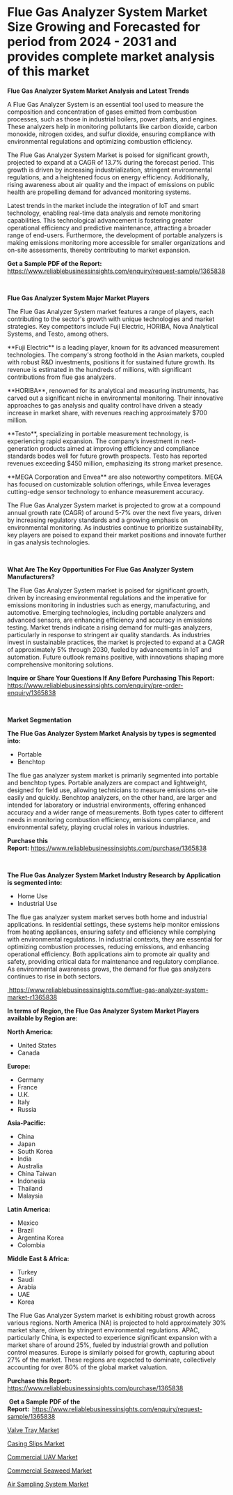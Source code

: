 <p><h1>Flue Gas Analyzer System Market Size Growing and Forecasted for period from 2024 - 2031 and provides complete market analysis of this market</h1></p><p><strong>Flue Gas Analyzer System Market Analysis and Latest Trends</strong></p>
<p><p>A Flue Gas Analyzer System is an essential tool used to measure the composition and concentration of gases emitted from combustion processes, such as those in industrial boilers, power plants, and engines. These analyzers help in monitoring pollutants like carbon dioxide, carbon monoxide, nitrogen oxides, and sulfur dioxide, ensuring compliance with environmental regulations and optimizing combustion efficiency.</p><p>The Flue Gas Analyzer System Market is poised for significant growth, projected to expand at a CAGR of 13.7% during the forecast period. This growth is driven by increasing industrialization, stringent environmental regulations, and a heightened focus on energy efficiency. Additionally, rising awareness about air quality and the impact of emissions on public health are propelling demand for advanced monitoring systems.</p><p>Latest trends in the market include the integration of IoT and smart technology, enabling real-time data analysis and remote monitoring capabilities. This technological advancement is fostering greater operational efficiency and predictive maintenance, attracting a broader range of end-users. Furthermore, the development of portable analyzers is making emissions monitoring more accessible for smaller organizations and on-site assessments, thereby contributing to market expansion.</p></p>
<p><strong>Get a Sample PDF of the Report:&nbsp;</strong> <a href="https://www.reliablebusinessinsights.com/enquiry/request-sample/1365838?utm_campaign=1091&utm_medium=2&utm_source=Github&utm_content=ia&utm_term=17112024&utm_id=flue-gas-analyzer-system">https://www.reliablebusinessinsights.com/enquiry/request-sample/1365838</a></p>
<p>&nbsp;</p>
<p><strong>Flue Gas Analyzer System Major Market Players</strong></p>
<p><p>The Flue Gas Analyzer System market features a range of players, each contributing to the sector's growth with unique technologies and market strategies. Key competitors include Fuji Electric, HORIBA, Nova Analytical Systems, and Testo, among others. </p><p>**Fuji Electric** is a leading player, known for its advanced measurement technologies. The company's strong foothold in the Asian markets, coupled with robust R&D investments, positions it for sustained future growth. Its revenue is estimated in the hundreds of millions, with significant contributions from flue gas analyzers.</p><p>**HORIBA**, renowned for its analytical and measuring instruments, has carved out a significant niche in environmental monitoring. Their innovative approaches to gas analysis and quality control have driven a steady increase in market share, with revenues reaching approximately $700 million.</p><p>**Testo**, specializing in portable measurement technology, is experiencing rapid expansion. The company’s investment in next-generation products aimed at improving efficiency and compliance standards bodes well for future growth prospects. Testo has reported revenues exceeding $450 million, emphasizing its strong market presence.</p><p>**MEGA Corporation and Envea** are also noteworthy competitors. MEGA has focused on customizable solution offerings, while Envea leverages cutting-edge sensor technology to enhance measurement accuracy. </p><p>The Flue Gas Analyzer System market is projected to grow at a compound annual growth rate (CAGR) of around 5-7% over the next five years, driven by increasing regulatory standards and a growing emphasis on environmental monitoring. As industries continue to prioritize sustainability, key players are poised to expand their market positions and innovate further in gas analysis technologies.</p></p>
<p>&nbsp;</p>
<p><strong>What Are The Key Opportunities For Flue Gas Analyzer System Manufacturers?</strong></p>
<p><p>The Flue Gas Analyzer System market is poised for significant growth, driven by increasing environmental regulations and the imperative for emissions monitoring in industries such as energy, manufacturing, and automotive. Emerging technologies, including portable analyzers and advanced sensors, are enhancing efficiency and accuracy in emissions testing. Market trends indicate a rising demand for multi-gas analyzers, particularly in response to stringent air quality standards. As industries invest in sustainable practices, the market is projected to expand at a CAGR of approximately 5% through 2030, fueled by advancements in IoT and automation. Future outlook remains positive, with innovations shaping more comprehensive monitoring solutions.</p></p>
<p><strong>Inquire or Share Your Questions If Any Before Purchasing This Report:</strong> <a href="https://www.reliablebusinessinsights.com/enquiry/pre-order-enquiry/1365838?utm_campaign=1091&utm_medium=2&utm_source=Github&utm_content=ia&utm_term=17112024&utm_id=flue-gas-analyzer-system">https://www.reliablebusinessinsights.com/enquiry/pre-order-enquiry/1365838</a></p>
<p>&nbsp;</p>
<p><strong>Market Segmentation</strong></p>
<p><strong>The Flue Gas Analyzer System Market Analysis by types is segmented into:</strong></p>
<p><ul><li>Portable</li><li>Benchtop</li></ul></p>
<p><p>The flue gas analyzer system market is primarily segmented into portable and benchtop types. Portable analyzers are compact and lightweight, designed for field use, allowing technicians to measure emissions on-site easily and quickly. Benchtop analyzers, on the other hand, are larger and intended for laboratory or industrial environments, offering enhanced accuracy and a wider range of measurements. Both types cater to different needs in monitoring combustion efficiency, emissions compliance, and environmental safety, playing crucial roles in various industries.</p></p>
<p><strong>Purchase this Report:&nbsp;</strong><a href="https://www.reliablebusinessinsights.com/purchase/1365838?utm_campaign=1091&utm_medium=2&utm_source=Github&utm_content=ia&utm_term=17112024&utm_id=flue-gas-analyzer-system">https://www.reliablebusinessinsights.com/purchase/1365838</a></p>
<p>&nbsp;</p>
<p><strong>The Flue Gas Analyzer System Market Industry Research by Application is segmented into:</strong></p>
<p><ul><li>Home Use</li><li>Industrial Use</li></ul></p>
<p><p>The flue gas analyzer system market serves both home and industrial applications. In residential settings, these systems help monitor emissions from heating appliances, ensuring safety and efficiency while complying with environmental regulations. In industrial contexts, they are essential for optimizing combustion processes, reducing emissions, and enhancing operational efficiency. Both applications aim to promote air quality and safety, providing critical data for maintenance and regulatory compliance. As environmental awareness grows, the demand for flue gas analyzers continues to rise in both sectors.</p></p>
<p><a href="https://www.reliablebusinessinsights.com/flue-gas-analyzer-system-market-r1365838?utm_campaign=1091&utm_medium=2&utm_source=Github&utm_content=ia&utm_term=17112024&utm_id=flue-gas-analyzer-system">&nbsp;https://www.reliablebusinessinsights.com/flue-gas-analyzer-system-market-r1365838</a></p>
<p><strong>In terms of Region, the Flue Gas Analyzer System Market Players available by Region are:</strong></p>
<p>
    <p> <strong> North America: </strong>
        <ul>
            <li>United States</li>
            <li>Canada</li>
        </ul>
        </p> 
    <p> <strong> Europe: </strong>
        <ul>
            <li>Germany</li>
            <li>France</li>
            <li>U.K.</li>
            <li>Italy</li>
            <li>Russia</li>
        </ul>
        </p> 
    <p> <strong> Asia-Pacific: </strong>
        <ul>
            <li>China</li>
            <li>Japan</li>
            <li>South Korea</li>
            <li>India</li>
            <li>Australia</li>
            <li>China Taiwan</li>
            <li>Indonesia</li>
            <li>Thailand</li>
            <li>Malaysia</li>
        </ul>
        </p> 
    <p> <strong> Latin America: </strong>
        <ul>
            <li>Mexico</li>
            <li>Brazil</li>
            <li>Argentina Korea</li>
            <li>Colombia</li>
        </ul>
        </p> 
    <p> <strong> Middle East & Africa: </strong>
        <ul>
            <li>Turkey</li>
            <li>Saudi</li>
            <li>Arabia</li>
            <li>UAE</li>
            <li>Korea</li>
        </ul>
    </p>
    </p>
<p><p>The Flue Gas Analyzer System market is exhibiting robust growth across various regions. North America (NA) is projected to hold approximately 30% market share, driven by stringent environmental regulations. APAC, particularly China, is expected to experience significant expansion with a market share of around 25%, fueled by industrial growth and pollution control measures. Europe is similarly poised for growth, capturing about 27% of the market. These regions are expected to dominate, collectively accounting for over 80% of the global market valuation.</p></p>
<p><strong>Purchase this Report: </strong><a href="https://www.reliablebusinessinsights.com/purchase/1365838?utm_campaign=1091&utm_medium=2&utm_source=Github&utm_content=ia&utm_term=17112024&utm_id=flue-gas-analyzer-system">https://www.reliablebusinessinsights.com/purchase/1365838</a></p>
<p>&nbsp;<strong>Get a Sample PDF of the Report:&nbsp;&nbsp;</strong><a href="https://www.reliablebusinessinsights.com/enquiry/request-sample/1365838?utm_campaign=1091&utm_medium=2&utm_source=Github&utm_content=ia&utm_term=17112024&utm_id=flue-gas-analyzer-system">https://www.reliablebusinessinsights.com/enquiry/request-sample/1365838</a></p>
<p><strong></strong></p>
<p><p><a href="https://www.linkedin.com/pulse/valve-tray-market-drivers-challenges-forecast-2024-2031-zkrjc?utm_campaign=1091&utm_medium=2&utm_source=Github&utm_content=ia&utm_term=17112024&utm_id=flue-gas-analyzer-system">Valve Tray Market</a></p><p><a href="https://www.linkedin.com/pulse/casing-slips-market-matrix-applications-types-cagr-hnsxc?utm_campaign=1091&utm_medium=2&utm_source=Github&utm_content=ia&utm_term=17112024&utm_id=flue-gas-analyzer-system">Casing Slips Market</a></p><p><a href="https://issuu.com/reportprime-2/docs/commercial-uav-market-size-2030.ppt_c0ef1f62aaf897?utm_campaign=1091&utm_medium=2&utm_source=Github&utm_content=ia&utm_term=17112024&utm_id=flue-gas-analyzer-system">Commercial UAV Market</a></p><p><a href="https://issuu.com/reportprime-2/docs/commercial-seaweed-market-size-2030_e0addd04e95150?utm_campaign=1091&utm_medium=2&utm_source=Github&utm_content=ia&utm_term=17112024&utm_id=flue-gas-analyzer-system">Commercial Seaweed Market</a></p><p><a href="https://github.com/MariaWashington76/Market-Research-Report-List-1/blob/main/air-sampling-system-market.md?utm_campaign=1091&utm_medium=2&utm_source=Github&utm_content=ia&utm_term=17112024&utm_id=flue-gas-analyzer-system">Air Sampling System Market</a></p></p>